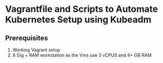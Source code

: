 
# Vagrantfile and Scripts to Automate Kubernetes Setup using Kubeadm 

## Prerequisites

1. Working Vagrant setup
2. 8 Gig + RAM workstation as the Vms use 3 vCPUS and 4+ GB RAM
 